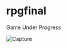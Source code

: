 # rpgfinal

Game Under Progress

![Capture](https://user-images.githubusercontent.com/43724427/87231914-8fbb7200-c3d8-11ea-8798-f113920402fd.PNG)
